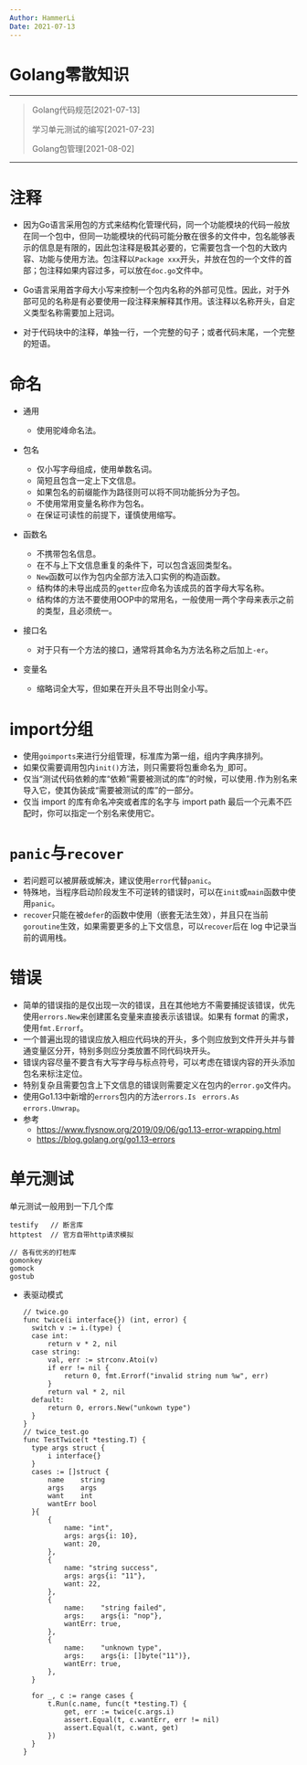 ```yaml
---
Author: HammerLi
Date: 2021-07-13
---
```


# Golang零散知识

---

>  Golang代码规范[2021-07-13]
>
>  学习单元测试的编写[2021-07-23]
>
>  Golang包管理[2021-08-02]

----

# 注释

- 因为Go语言采用包的方式来结构化管理代码，同一个功能模块的代码一般放在同一个包中，但同一功能模块的代码可能分散在很多的文件中，包名能够表示的信息是有限的，因此包注释是极其必要的，它需要包含一个包的大致内容、功能与使用方法。包注释以`Package xxx`开头，并放在包的一个文件的首部；包注释如果内容过多，可以放在`doc.go`文件中。

- Go语言采用首字母大小写来控制一个包内名称的外部可见性。因此，对于外部可见的名称是有必要使用一段注释来解释其作用。该注释以名称开头，自定义类型名称需要加上冠词。

- 对于代码块中的注释，单独一行，一个完整的句子；或者代码末尾，一个完整的短语。

# 命名

- 通用
  - 使用驼峰命名法。

- 包名
  - 仅小写字母组成，使用单数名词。
  - 简短且包含一定上下文信息。
  - 如果包名的前缀能作为路径则可以将不同功能拆分为子包。
  - 不使用常用变量名称作为包名。
  - 在保证可读性的前提下，谨慎使用缩写。
- 函数名
  - 不携带包名信息。
  - 在不与上下文信息重复的条件下，可以包含返回类型名。
  - `New`函数可以作为包内全部方法入口实例的构造函数。
  - 结构体的未导出成员的`getter`应命名为该成员的首字母大写名称。
  - 结构体的方法不要使用OOP中的常用名，一般使用一两个字母来表示之前的类型，且必须统一。
- 接口名
  - 对于只有一个方法的接口，通常将其命名为方法名称之后加上`-er`。
- 变量名
  - 缩略词全大写，但如果在开头且不导出则全小写。

# import分组

- 使用`goimports`来进行分组管理，标准库为第一组，组内字典序排列。
- 如果仅需要调用包内`init()`方法，则只需要将包重命名为`_`即可。
- 仅当“测试代码依赖的库“依赖”需要被测试的库”的时候，可以使用`.`作为别名来导入它，使其伪装成“需要被测试的库”的一部分。
- 仅当 import 的库有命名冲突或者库的名字与 import path 最后一个元素不匹配时，你可以指定一个别名来使用它。

# `panic`与`recover`

- 若问题可以被屏蔽或解决，建议使用`error`代替`panic`。
- 特殊地，当程序启动阶段发生不可逆转的错误时，可以在`init`或`main`函数中使用`panic`。
- `recover`只能在被`defer`的函数中使用（嵌套无法生效），并且只在当前`goroutine`生效，如果需要更多的上下文信息，可以`recover`后在 log 中记录当前的调用栈。

# 错误

- 简单的错误指的是仅出现一次的错误，且在其他地方不需要捕捉该错误，优先使用`errors.New`来创建匿名变量来直接表示该错误。如果有 format 的需求，使用`fmt.Errorf`。
- 一个普遍出现的错误应放入相应代码块的开头，多个则应放到文件开头并与普通变量区分开，特别多则应分类放置不同代码块开头。
- 错误内容尽量不要含有大写字母与标点符号，可以考虑在错误内容的开头添加包名来标注定位。
- 特别复杂且需要包含上下文信息的错误则需要定义在包内的`error.go`文件内。
- 使用Go1.13中新增的`errors`包内的方法`errors.Is `  `errors.As` `errors.Unwrap`。
- 参考
  - https://www.flysnow.org/2019/09/06/go1.13-error-wrapping.html
  - https://blog.golang.org/go1.13-errors

# 单元测试

单元测试一般用到一下几个库

```shell
testify   // 断言库
httptest  // 官方自带http请求模拟

// 各有优劣的打桩库
gomonkey
gomock
gostub
```

- 表驱动模式

  ```golang
  // twice.go
  func twice(i interface{}) (int, error) {
  	switch v := i.(type) {
  	case int:
  		return v * 2, nil
  	case string:
  		val, err := strconv.Atoi(v)
  		if err != nil {
  			return 0, fmt.Errorf("invalid string num %w", err)
  		}
  		return val * 2, nil
  	default:
  		return 0, errors.New("unkown type")
  	}
  }
  // twice_test.go
  func TestTwice(t *testing.T) {
  	type args struct {
  		i interface{}
  	}
  	cases := []struct {
  		name    string
  		args    args
  		want    int
  		wantErr bool
  	}{
  		{
  			name: "int",
  			args: args{i: 10},
  			want: 20,
  		},
  		{
  			name: "string success",
  			args: args{i: "11"},
  			want: 22,
  		},
  		{
  			name:    "string failed",
  			args:    args{i: "nop"},
  			wantErr: true,
  		},
  		{
  			name:    "unknown type",
  			args:    args{i: []byte("11")},
  			wantErr: true,
  		},
  	}
  
  	for _, c := range cases {
  		t.Run(c.name, func(t *testing.T) {
  			get, err := twice(c.args.i)
  			assert.Equal(t, c.wantErr, err != nil)
  			assert.Equal(t, c.want, get)
  		})
  	}
  }
  ```














